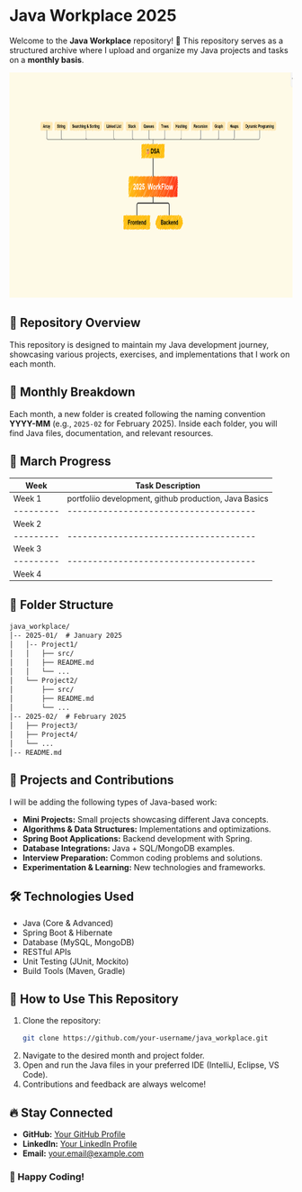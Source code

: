 # Java Workplace 2025
    
Welcome to the **Java Workplace** repository! 🚀 This repository serves as a structured archive where I upload and organize my Java projects and tasks on a **monthly basis**. 
    
<img src="https://github.com/03Adi/Java_Workplace_2025/blob/main/Screenshot%202025-03-21%20012446.png" alt="Coding" height="400" width="1000">

## 📌 Repository Overview 
This repository is designed to maintain my Java development journey, showcasing various projects, exercises, and implementations that I work on each month.
 
## 📅 Monthly Breakdown
Each month, a new folder is created following the naming convention **YYYY-MM** (e.g., `2025-02` for February 2025). Inside each folder, you will find Java files, documentation, and relevant resources.
      
## 📆 March Progress   
| Week  | Task Description                    |  
|---------|-------------------------------------|  
| Week 1  | portfoliio development, github production, Java Basics|  
|---------|-------------------------------------|
| Week 2  |                   |  
|---------|-------------------------------------| 
| Week 3  |                    | 
|---------|-------------------------------------|
| Week 4  |                   | 

## 📂 Folder Structure
```
java_workplace/
│-- 2025-01/  # January 2025
│   │-- Project1/
│   │   ├── src/
│   │   ├── README.md
│   │   └── ...
│   └── Project2/
│       ├── src/
│       ├── README.md
│       └── ...
│-- 2025-02/  # February 2025
│   ├── Project3/
│   ├── Project4/
│   └── ...
│-- README.md
```

## 🚀 Projects and Contributions
I will be adding the following types of Java-based work:
- **Mini Projects:** Small projects showcasing different Java concepts.
- **Algorithms & Data Structures:** Implementations and optimizations.
- **Spring Boot Applications:** Backend development with Spring.
- **Database Integrations:** Java + SQL/MongoDB examples.
- **Interview Preparation:** Common coding problems and solutions.
- **Experimentation & Learning:** New technologies and frameworks.

## 🛠️ Technologies Used
- Java (Core & Advanced)
- Spring Boot & Hibernate
- Database (MySQL, MongoDB)
- RESTful APIs
- Unit Testing (JUnit, Mockito)
- Build Tools (Maven, Gradle)

## 📜 How to Use This Repository
1. Clone the repository:
   ```bash
   git clone https://github.com/your-username/java_workplace.git
   ```
2. Navigate to the desired month and project folder.
3. Open and run the Java files in your preferred IDE (IntelliJ, Eclipse, VS Code).
4. Contributions and feedback are always welcome!

## 🔥 Stay Connected
- **GitHub:** [Your GitHub Profile](https://github.com/03Adi)
- **LinkedIn:** [Your LinkedIn Profile](#)
- **Email:** your.email@example.com

### 🚀 Happy Coding!
